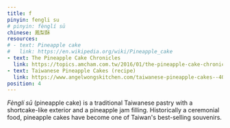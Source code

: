 ```yaml
---
title: f
pinyin: fengli su
# pinyin: fènglí sū
chinese: 鳳梨酥
resources: 
# - text: Pineapple cake
#   link: https://en.wikipedia.org/wiki/Pineapple_cake
- text: The Pineapple Cake Chronicles
  link: https://topics.amcham.com.tw/2016/01/the-pineapple-cake-chronicles/
- text: Taiwanese Pineapple Cakes (recipe)
  link: https://www.angelwongskitchen.com/taiwanese-pineapple-cakes--401792679237221-fegravengliacute-s363.html
position: 4
---
```


*Fènglí sū* (pineapple cake) is a traditional Taiwanese pastry with a shortcake-like exterior and a pineapple jam filling. Historically a ceremonial food, pineapple cakes have become one of Taiwan's best-selling souvenirs.
